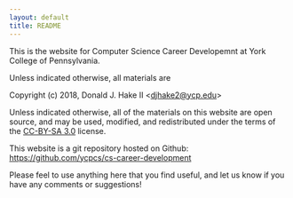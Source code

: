 ```yaml
---
layout: default
title: README
---
```


This is the website for Computer Science Career Developemnt at York College of Pennsylvania.

Unless indicated otherwise, all materials are

Copyright (c) 2018, Donald J. Hake II &lt;<djhake2@ycp.edu>&gt;

Unless indicated otherwise, all of the materials on this website are open source, and may be used, modified, and redistributed under the terms of the <a href="http://creativecommons.org/licenses/by-sa/3.0/us/">CC-BY-SA 3.0</a> license.

This website is a git repository hosted on Github: <https://github.com/ycpcs/cs-career-development>

Please feel to use anything here that you find useful, and let us know if you have any comments or suggestions!
